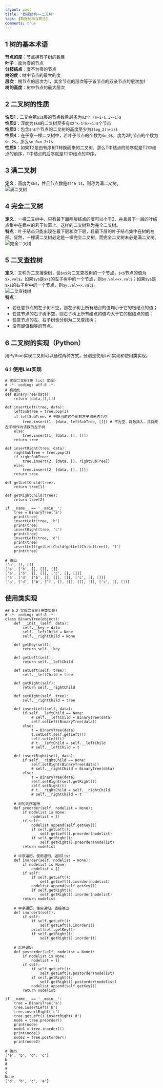 ```yaml
---
layout: post
title: "数据结构——二叉树"
tags: [数据结构与算法]
comments: true
---
```


<head>
    <script src="https://cdn.mathjax.org/mathjax/latest/MathJax.js?config=TeX-AMS-MML_HTMLorMML" type="text/javascript"></script>
    <script type="text/x-mathjax-config">
        MathJax.Hub.Config({
            tex2jax: {
                skipTags: ['script', 'noscript', 'style', 'textarea', 'pre'],
                inlineMath: [ ['$','$'], ["\\(","\\)"] ],
                displayMath: [ ['$$','$$'], ["\\[","\\]"] ]
            }
        });
    </script>
</head>

## 1 树的基本术语
**节点的度**：节点拥有子树的数目   
**叶子**：度为零的节点   
**分枝结点**：度不为零的节点   
**树的度**：树中节点的最大的度   
**层次**：根节点的层次为1，其余节点的层次等于该节点的双亲节点的层次加1   
**树的高度**：树中节点的最大层次   

## 2 二叉树的性质
**性质1**：二叉树第`$i$`层的节点数目最多为`$2^n (n=i-1,i>=1)$`   
**性质2**：深度为`$k$`的二叉树至多有`$2^k-1(k>=1)$`个节点   
**性质3**：包含`$n$`个节点的二叉树的高度至少为`$log_2(n+1)$`   
**性质4**：在任意一棵二叉树中，若叶子节点的个数为`$n_0$`，度为2的节点的个数为`$n_2$`，那么`$n_0=n_2+1$`    
**性质5**：如果T2是由有序树T转换而来的二叉树，那么T中结点的前序就是T2中结点的前序，T中结点的后序就是T2中结点的中序。

## 3 满二叉树 
**定义**：高度为`$h$`，并且节点数是`$2^h-1$`，则称为满二叉树。   
![满二叉树](https://raw.githubusercontent.com/Andr-Robot/iMarkdownPhotos/master/Res/full.png)   

## 4 完全二叉树
**定义**：一棵二叉树中，只有最下面两层结点的度可以小于2，并且最下一层的叶结点集中在靠左的若干位置上。这样的二叉树称为完全二叉树。   
**特点**：叶子结点只能出现在最下层和次下层，且最下层的叶子结点集中在树的左部。显然，一棵满二叉树必定是一棵完全二叉树，而完全二叉树未必是满二叉树。   
![完全二叉树](https://raw.githubusercontent.com/Andr-Robot/iMarkdownPhotos/master/Res/complete.png)   

## 5 二叉查找树
**定义**：又称为二叉搜索树，设`$x$`为二叉查找树的一个节点，`$x$`节点的值为`$x.val$`。如果`$y$`是`$x$`的左子树中的一个节点，则`$y.val<=x.val$`；如果`$y$`是`$x$`的右子树中的一个节点，则`$y.val>=x.val$`。   
![二叉查找树](https://raw.githubusercontent.com/Andr-Robot/iMarkdownPhotos/master/Res/search.png)   
**特点**：   
- 若任意节点的左子树不空，则左子树上所有结点的值均小于它的根结点的值；
- 任意节点的右子树不空，则右子树上所有结点的值均大于它的根结点的值；
- 任意节点的左、右子树也分别为二叉查找树；
- 没有键值相等的节点。   

## 6 二叉树的实现（Python）
用Python实现二叉树可以通过两种方式，分别是使用List实现和使用类实现。   
### 6.1 使用List实现   

```
# 实现二叉树(用 list 实现)
# -*- coding: utf-8 -*-
# 初始化
def BinaryTree(data):
    return [data,[],[]]

def insertLeft(tree, data):
    leftSubTree = tree.pop(1)
    if leftSubTree: # 判断当前这个树的左子树是否为空
        tree.insert(1, [data, leftSubTree, []]) # 不为空，将数插入，并将原左子树作为该数的左子树
    else:
        tree.insert(1, [data, [], []])
    return tree

def insertRight(tree, data):
    rightSubTree = tree.pop(2)
    if rightSubTree:
        tree.insert(2, [data, [], rightSubTree])
    else:
        tree.insert(2, [data, [], []])
    return tree

def getLeftChild(tree):
    return tree[1]

def getRightChild(tree):
    return tree[2]

if __name__ == '__main__':
    tree = BinaryTree('a')
    print(tree)
    insertLeft(tree, 'b')
    print(tree)
    insertRight(tree, 'c')
    print(tree)
    insertLeft(tree, 'd')
    print(tree)
    insertLeft(getLeftChild(getLeftChild(tree)), 'f')
    print(tree)

# 输出
['a', [], []]
['a', ['b', [], []], []]
['a', ['b', [], []], ['c', [], []]]
['a', ['d', ['b', [], []], []], ['c', [], []]]
['a', ['d', ['b', ['f', [], []], []], []], ['c', [], []]]
```   
## 使用类实现   

```
## 6.2 实现二叉树(用类实现)
# -*- coding: utf-8 -*-
class BinaryTree(object):
    def __init__(self, data):
        self.__key = data
        self.__leftChild = None
        self.__rightChild = None

    def getKey(self):
        return self.__key

    def getLeft(self):
        return self.__leftChild

    def setLeft(self, tree):
        self.__leftChild = tree

    def getRight(self):
        return self.__rightChild

    def setRight(self, tree):
        self.__rightChild = tree

    def insertLeft(self, data):
        if self.__leftChild == None:
            # self.__leftChild = BinaryTree(data)
            self.setLeft(BinaryTree(data))
        else:
            t = BinaryTree(data)
            t.setLeft(self.getLeft())
            self.setLeft(t)
            # t.__leftChild = self.__leftChild
            # self.__leftChild = t

    def insertRight(self, data):
        if self.__rightChild == None:
            self.setRight(BinaryTree(data))
            # self.__rightChild = BinaryTree(data)
        else:
            t = BinaryTree(data)
            self.setRight(self.getRight())
            self.setRight(t)
            # t.__rightChild = self.__rightChild
            # self.__rightChild = t

    # 树的先序遍历
    def preorder(self, nodelist = None):
        if nodelist is None:
            nodelist = []
        if self:
            nodelist.append(self.getKey())
            if self.getLeft():
                self.getLeft().preorder(nodelist)
            if self.getRight():
                self.getRight().preorder(nodelist)
        return nodelist

    # 中序遍历，使用递归，返回list
    def inorder(self, nodelist = None):
        if nodelist is None:
            nodelist = []
        if self:
            if self.getLeft():
                self.getLeft().inorder(nodelist)
            nodelist.append(self.getKey())
            if self.getRight():
                self.getRight().inorder(nodelist)
        return nodelist

    # 中序遍历，使用递归，直接输出
    def inorder1(self):
        if self:
            if self.getLeft():
                self.getLeft().inorder1()
            print(self.getKey())
            if self.getRight():
                self.getRight().inorder1()

    # 后序遍历
    def postorder(self, nodelist = None):
        if nodelist is None:
            nodelist = []
        if self:
            if self.getLeft():
                self.getLeft().postorder(nodelist)
            if self.getRight():
                self.getRight().postorder(nodelist)
            nodelist.append(self.getKey())
        return nodelist

if __name__ == '__main__':
    tree = BinaryTree('a')
    tree.insertLeft('b')
    tree.insertRight('c')
    tree.getLeft().insertRight('d')
    node = tree.preorder()
    print(node)
    node1 = tree.inorder1()
    print(node1)
    node2 = tree.postorder()
    print(node2) 
    
# 输出
['a', 'b', 'd', 'c']
b
d
a
c
None
['d', 'b', 'c', 'a']
```   


